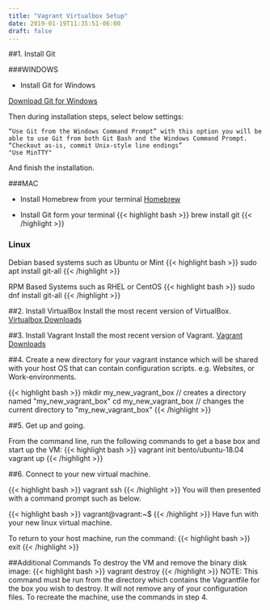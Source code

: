 ```yaml
---
title: "Vagrant Virtualbox Setup"
date: 2019-01-19T11:35:51-06:00
draft: false
---
```


##1. Install Git

###WINDOWS
- Install Git for Windows

[Download Git for Windows](https://git-scm.com/download/win "Git for windows")

Then during installation steps, select below settings:

    “Use Git from the Windows Command Prompt” with this option you will be able to use Git from both Git Bash and the Windows Command Prompt.
    “Checkout as-is, commit Unix-style line endings”
    "Use MinTTY"
And finish the installation.

###MAC
- Install Homebrew from your terminal
[Homebrew](https://brew.sh/ "Homebrew: The package manager that Apple forgot")

- Install Git form your terminal
{{< highlight bash >}}
brew install git
{{< /highlight >}}

### Linux

Debian based systems such as Ubuntu or Mint
{{< highlight bash >}}
sudo apt install git-all
{{< /highlight >}}

RPM Based Systems such as RHEL or CentOS
{{< highlight bash >}}
sudo dnf install git-all
{{< /highlight >}}

##2. Install VirtualBox
Install the most recent version of VirtualBox.
[Virtualbox Downloads](https://www.virtualbox.org/wiki/Downloads "Virtualbox Downloads")

##3. Install Vagrant
Install the most recent version of Vagrant.
[Vagrant Downloads]( https://www.vagrantup.com/downloads.html "Vagrant Downloads")

##4. Create a new directory for your vagrant instance which will be shared with your host OS that can contain configuration scripts. e.g. Websites, or Work-environments.

{{< highlight bash >}}
mkdir my_new_vagrant_box // creates a directory named "my_new_vagrant_box"
cd my_new_vagrant_box // changes the current directory to "my_new_vagrant_box"
{{< /highlight >}}

##5. Get up and going. 

From the command line, run the following commands to get a base box and start up the VM:
{{< highlight bash >}}
vagrant init bento/ubuntu-18.04
vagrant up
{{< /highlight >}}

##6. Connect to your new virtual machine.

{{< highlight bash >}}
vagrant ssh
{{< /highlight >}}
You will then presented with a command prompt such as below.

{{< highlight bash >}}
vagrant@vagrant:~$
{{< /highlight >}}
Have fun with your new linux virtual machine.

   
To return to your host machine, run the command:
{{< highlight bash >}}
 exit
{{< /highlight >}}


##Additional Commands
To destroy the VM and remove the binary disk image:
{{< highlight bash >}}
vagrant destroy 
{{< /highlight >}}
NOTE: This command must be run from the directory which contains the Vagrantfile for the box you wish to destroy. It will not remove any of your configuration files. To recreate the machine, use the commands in step 4.


